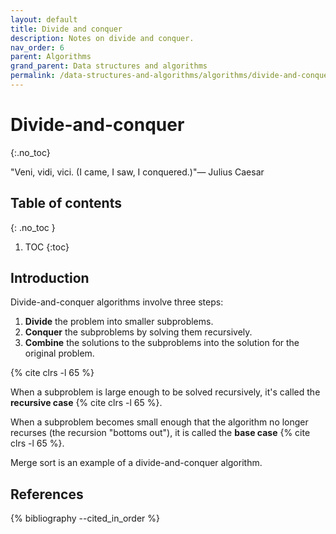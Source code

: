 ```yaml
---
layout: default
title: Divide and conquer
description: Notes on divide and conquer.
nav_order: 6
parent: Algorithms
grand_parent: Data structures and algorithms
permalink: /data-structures-and-algorithms/algorithms/divide-and-conquer
---
```


<!-- prettier-ignore-start -->

# Divide-and-conquer
{:.no_toc}

"Veni, vidi, vici. (I came, I saw, I conquered.)"― Julius Caesar

## Table of contents
{: .no_toc }

1. TOC
{:toc}

<!-- prettier-ignore-end -->

## Introduction

Divide-and-conquer algorithms involve three steps:

1. **Divide** the problem into smaller subproblems.
2. **Conquer** the subproblems by solving them recursively.
3. **Combine** the solutions to the subproblems into the solution for the original problem.

{% cite clrs -l 65 %}

When a subproblem is large enough to be solved recursively, it's called the **recursive case** {% cite clrs -l 65 %}.

When a subproblem becomes small enough that the algorithm no longer recurses (the recursion "bottoms out"), it is called the **base case** {% cite clrs -l 65 %}.

Merge sort is an example of a divide-and-conquer algorithm.

## References

{% bibliography --cited_in_order %}

